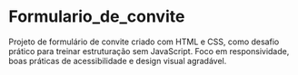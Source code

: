 # Formulario_de_convite
Projeto de formulário de convite criado com HTML e CSS, como desafio prático para treinar estruturação sem JavaScript. Foco em responsividade, boas práticas de acessibilidade e design visual agradável.
